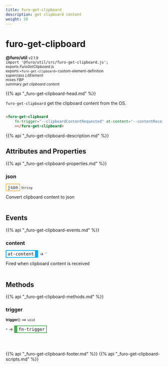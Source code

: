```yaml
---
title: furo-get-clipboard
description: get clipboard content
weight: 50
---
```


# furo-get-clipboard
**@furo/util** <small>v2.1.9</small>
<br>`import '@furo/util/src/furo-get-clipboard.js';`<small>
<br>exports *FuroGetClipboard* js
<br>exports `<furo-get-clipboard>` custom-element-definition
<br>superclass *LitElement*
<br> mixes *FBP*</small>
<br><small>summary *get clipboard content*</small>

{{% api "_furo-get-clipboard-head.md" %}}

`furo-get-clipboard`
 get the clipboard content from the OS.

```html

<furo-get-clipboard
    fn-trigger="--clipboardContentRequested" at-content="--contentReceived"
    ></furo-get-clipboard>

```

{{% api "_furo-get-clipboard-description.md" %}}


## Attributes and Properties
{{% api "_furo-get-clipboard-properties.md" %}}




### **json**

<span  style="border-width:2px; border-style: solid;border-color:  rgb(255, 182, 91);font-family:monospace; padding:2px 4px;">json</span>
<small>`String` </small>

Convert clipboard content to json
<br><br>
## Events
{{% api "_furo-get-clipboard-events.md" %}}

### **content**
<span  style="border-width:2px 10px 2px 2px; border-style: solid;border-color:  rgb(2, 168, 244);font-family:monospace; padding:2px 4px;">at-content</span>
→ <small>``</small>

 Fired when clipboard content is received
<br><br>

## Methods
{{% api "_furo-get-clipboard-methods.md" %}}


### **trigger**
<small>**trigger**() ⟹ `void`</small>

<small>`*`</small> →
<span  style="border-width:2px 2px 2px 10px; border-style: solid;border-color:  rgb(76, 175, 80);font-family:monospace; padding:2px 4px;">fn-trigger</span>



<br><br>





{{% api "_furo-get-clipboard-footer.md" %}}
{{% api "_furo-get-clipboard-scripts.md" %}}
